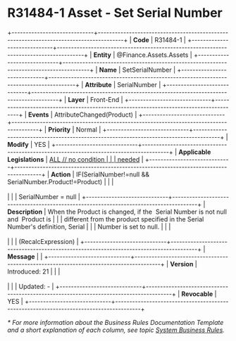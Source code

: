 ﻿---
erp.type: front-end-business-rule
erp.entity: Finance.Assets.Assets
---

# R31484-1 Asset - Set Serial Number
+-----------------------------+---------------------------------------------------------------------------------------+
| **Code**                    | R31484-1                                                                              |
+-----------------------------+---------------------------------------------------------------------------------------+
| **Entity**                  | @Finance.Assets.Assets                                                                |
+-----------------------------+---------------------------------------------------------------------------------------+
| **Name**                    | SetSerialNumber                                                                       |
+-----------------------------+---------------------------------------------------------------------------------------+
| **Attribute**               | SerialNumber                                                                          |
+-----------------------------+---------------------------------------------------------------------------------------+
| **Layer**                   | Front-End                                                                             |
+-----------------------------+---------------------------------------------------------------------------------------+
| **Events**                  | AttributeChanged(Product)                                                             |
+-----------------------------+---------------------------------------------------------------------------------------+
| **Priority**                | Normal                                                                                |
+-----------------------------+---------------------------------------------------------------------------------------+
| **Modify**                  | YES                                                                                   |
+-----------------------------+---------------------------------------------------------------------------------------+
| **Applicable Legislations** | [ALL // no condition                                                                  |
|                             | needed](xref:applicable-legislations)                                                 |
+-----------------------------+---------------------------------------------------------------------------------------+
| **Action**                  | IF(SerialNumber!=null && SerialNumber.Product!=Product)                               |
|                             | <br/><br/>                                                                            |
|                             | SerialNumber = null                                                                   |
+-----------------------------+---------------------------------------------------------------------------------------+
| **Description**             | When the Product is changed, if the  Serial Number is not null and  Product is        |
|                             | different from the product specified in the Serial Number\'s definition, Serial       |
|                             | Number is set to null.                                                                |
|                             | <br/><br/>                                                                            |
|                             | (RecalcExpression)                                                                    |
+-----------------------------+---------------------------------------------------------------------------------------+
| **Message**                 |                                                                                       |
+-----------------------------+---------------------------------------------------------------------------------------+
| **Version**                 | Introduced: 21                                                                        |
|                             | <br/><br/>                                                                            |
|                             | Updated: -                                                                            |
+-----------------------------+---------------------------------------------------------------------------------------+
| **Revocable**               | YES                                                                                   |
+-----------------------------+---------------------------------------------------------------------------------------+

*\* For more information about the Business Rules Documentation Template and a short explanation of each column, see
topic [System Business Rules](../templates/template-description-system-business-rules.md).*
